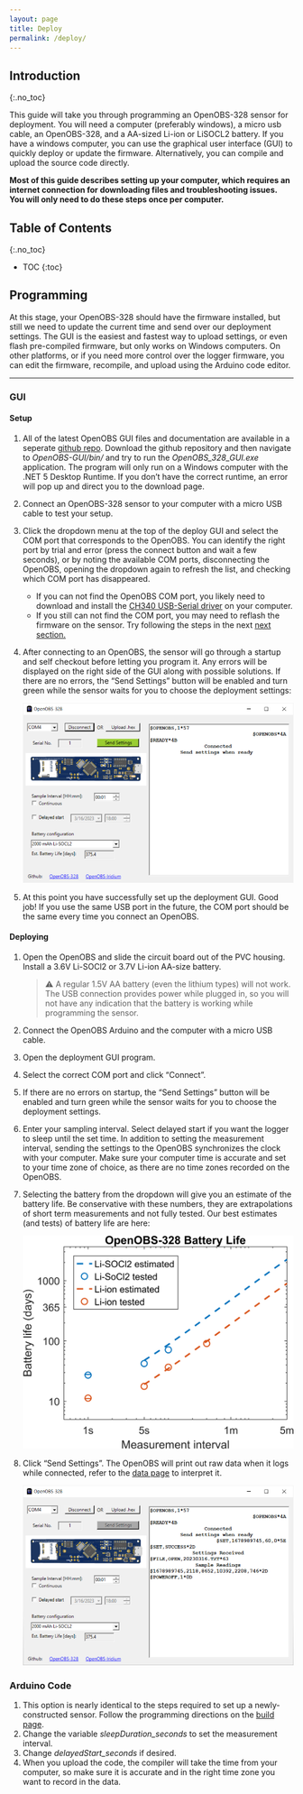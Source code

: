 ```yaml
---
layout: page
title: Deploy
permalink: /deploy/
---
```


## Introduction
{:.no_toc}

This guide will take you through programming an OpenOBS-328 sensor for deployment. You will need a computer (preferably windows), a micro usb cable, an OpenOBS-328, and a AA-sized Li-ion or LiSOCL2 battery. If you have a windows computer, you can use the graphical user interface (GUI) to quickly deploy or update the firmware. Alternatively, you can compile and upload the source code directly.

**Most of this guide describes setting up your computer, which requires an internet connection for downloading files and troubleshooting issues. You will only need to do these steps once per computer.**


## Table of Contents 
{:.no_toc}
* TOC
{:toc}

## Programming
At this stage, your OpenOBS-328 should have the firmware installed, but still we need to update the current time and send over our deployment settings. The GUI is the easiest and fastest way to upload settings, or even flash pre-compiled firmware, but only works on Windows computers. On other platforms, or if you need more control over the logger firmware, you can edit the firmware, recompile, and upload using the Arduino code editor.

---
### GUI
#### Setup
1. All of the latest OpenOBS GUI files and documentation are available in a seperate [github repo](https://github.com/tedlanghorst/OpenOBS-GUI). Download the github repository and then navigate to *OpenOBS-GUI/bin/* and try to run the *OpenOBS_328_GUI.exe* application. The program will only run on a Windows computer with the .NET 5 Desktop Runtime. If you don’t have the correct runtime, an error will pop up and direct you to the download page.

1. Connect an OpenOBS-328 sensor to your computer with a micro USB cable to test your setup.

1. Click the dropdown menu at the top of the deploy GUI and select the COM port that corresponds to the OpenOBS. You can identify the right port by trial and error (press the connect button and wait a few seconds), or by noting the available COM ports, disconnecting the OpenOBS, opening the dropdown again to refresh the list, and checking which COM port has disappeared. 
    * If you can not find the OpenOBS COM port, you likely need to download and install the [CH340 USB-Serial driver](https://learn.sparkfun.com/tutorials/how-to-install-ch340-drivers/all#drivers-if-you-need-them) on your computer.
    * If you still can not find the COM port, you may need to reflash the firmware on the sensor. Try following the steps in the next [next section.](#arduino-code)
1. After connecting to an OpenOBS, the sensor will go through a startup and self checkout before letting you program it. Any errors will be displayed on the right side of the GUI along with possible solutions. If there are no errors, the “Send Settings” button will be enabled and turn green while the sensor waits for you to choose the deployment settings:

    ![Connected GUI](./assets/images/GUI_send.PNG)

1. At this point you have successfully set up the deployment GUI. Good job! If you use the same USB port in the future, the COM port should be the same every time you connect an OpenOBS.

#### Deploying
1. Open the OpenOBS and slide the circuit board out of the PVC housing. Install a 3.6V Li-SOCl2 or 3.7V Li-ion AA-size battery. 
    >:warning: A regular 1.5V AA battery (even the lithium types) will not work. The USB connection provides power while plugged in, so you will not have any indication that the battery is working while programming the sensor. 
1. Connect the OpenOBS Arduino and the computer with a micro USB cable.
1. Open the deployment GUI program.
1. Select the correct COM port and click “Connect”.
1. If there are no errors on startup, the “Send Settings” button will be enabled and turn green while the sensor waits for you to choose the deployment settings.
1. Enter your sampling interval. Select delayed start if you want the logger to sleep until the set time. In addition to setting the measurement interval, sending the settings to the OpenOBS synchronizes the clock with your computer. Make sure your computer time is accurate and set to your time zone of choice, as there are no time zones recorded on the OpenOBS.
1. Selecting the battery from the dropdown will give you an estimate of the battery life. Be conservative with these numbers, they are extrapolations of short term measurements and not fully tested. Our best estimates (and tests) of battery life are here:

    ![battery life](./assets/images/deploy_BatteryLife.png)

1. Click “Send Settings”. The OpenOBS will print out raw data when it logs while connected, refer to the [data page](./5_data.markdown) to interpret it. 

    ![programmed sensor](./assets/images/GUI.PNG)

### Arduino Code
1. This option is nearly identical to the steps required to set up a newly-constructed sensor. Follow the programming directions on the [build page](./2_build.markdown#programming).
1. Change the variable *sleepDuration_seconds* to set the measurement interval. 
1. Change *delayedStart_seconds* if desired.
1. When you upload the code, the compiler will take the time from your computer, so make sure it is accurate and in the right time zone you want to record in the data.


